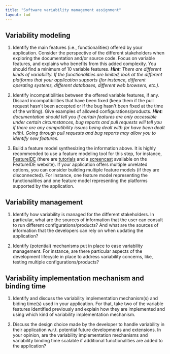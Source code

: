 ```yaml
---
title: "Software variability management assignment"
layout: tud
---
```


## Variability modeling

1. Identify the main features (i.e., functionalities) offered by your application. Consider the perspective of the different stakeholders when exploring the documentation and/or source code. Focus on variable features, and explains who benefits from this added complexity. You should find a minimum of 10 variable features. _**Hint**: There are different kinds of variability. If the functionalities are limited, look at the different platforms that your application supports (for instance, different operating systems, different databases, different web browsers, etc.)._

2. Identify incompatibilities between the offered variable features, if any. Discard incompatibilities that have been fixed (keep them if the pull request hasn't been accepted or if the bug hasn't been fixed at the time of the writing). Give examples of allowed configurations/products. _**Hint**: documentation should tell you if certain features are only accessible under certain circumstances, bug reports and pull requests will tell you if there are any compatibility issues being dealt with (or have been dealt with). Going through pull requests and bug reports may allow you to identify new features._

3. Build a feature model synthesizing the information above. It is highly recommended to use a feature modeling tool for this step, for instance, [FeatureIDE](https://featureide.github.io) (there are [tutorials](https://featureide.github.io/#documentation) and a [screencast](http://wwwiti.cs.uni-magdeburg.de/iti_db/research/featureide/screencasts/FeatureIDEv2.3.6.mpeg) available on the FeatureIDE website). If your application offers multiple unrelated options, you can consider building multiple feature models (if they are disconnected). For instance, one feature model representing the functionalities and one feature model representing the platforms supported by the application.

## Variability management

1. Identify how variability is managed for the different stakeholders. In particular, what are the sources of information that the user can consult to run different configurations/products? And what are the sources of information that the developers can rely on when updating the application?

2. Identify (potential) mechanisms put in place to ease variability management. For instance, are there particular aspects of the development lifecycle in place to address variability concerns, like, testing multiple configurations/products?

## Variability implementation mechanism and binding time

1. Identify and discuss the variability implementation mechanism(s) and biding time(s) used in your application. For that, take two of the variable features identified previously and explain how they are implemented and using which kind of variability implementation mechanism.

2. Discuss the design choice made by the developer to handle variability in their application w.r.t. potential future developments and extensions. In your opinion, are the variability implementation mechanisms and variability binding time scalable if additional functionalities are added to the application?
